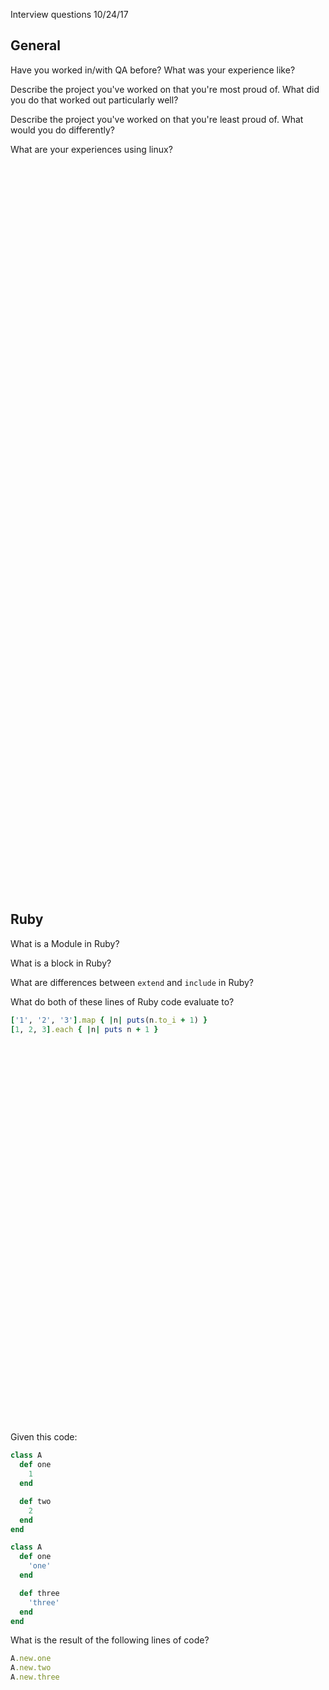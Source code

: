 Interview questions 10/24/17
## General
Have you worked in/with QA before? What was your experience like?

Describe the project you've worked on that you're most proud of. What did you do that worked out particularly well?

Describe the project you've worked on that you're least proud of. What would you do differently?

What are your experiences using linux?


<pre>









































































</pre>

## Ruby

What is a Module in Ruby?

What is a block in Ruby?

What are differences between `extend` and `include` in Ruby?

What do both of these lines of Ruby code evaluate to?
```ruby
['1', '2', '3'].map { |n| puts(n.to_i + 1) }
[1, 2, 3].each { |n| puts n + 1 }
```
<pre>






































</pre>
Given this code:
```ruby
class A
  def one
    1
  end

  def two
    2
  end
end

class A
  def one
    'one'
  end

  def three
    'three'
  end
end

```

What is the result of the following lines of code?
```ruby
A.new.one
A.new.two
A.new.three
```

<pre>


























</pre>
